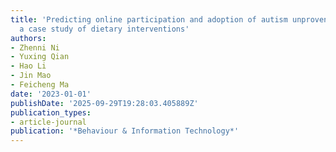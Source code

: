```yaml
---
title: 'Predicting online participation and adoption of autism unproven interventions:
  a case study of dietary interventions'
authors:
- Zhenni Ni
- Yuxing Qian
- Hao Li
- Jin Mao
- Feicheng Ma
date: '2023-01-01'
publishDate: '2025-09-29T19:28:03.405889Z'
publication_types:
- article-journal
publication: '*Behaviour & Information Technology*'
---
```

